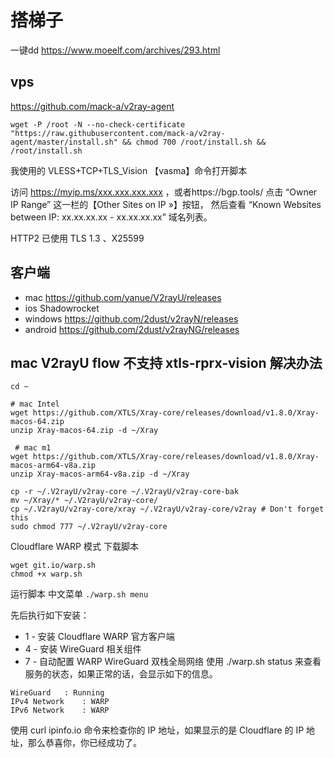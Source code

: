 # 搭梯子
一键dd https://www.moeelf.com/archives/293.html
## vps
https://github.com/mack-a/v2ray-agent
```
wget -P /root -N --no-check-certificate "https://raw.githubusercontent.com/mack-a/v2ray-agent/master/install.sh" && chmod 700 /root/install.sh && /root/install.sh
```
我使用的 VLESS+TCP+TLS_Vision
【vasma】命令打开脚本

访问 https://myip.ms/xxx.xxx.xxx.xxx ，或者https://bgp.tools/
点击 “Owner IP Range” 这一栏的【Other Sites on IP »】按钮，
然后查看 “Known Websites between IP: xx.xx.xx.xx - xx.xx.xx.xx” 域名列表。

HTTP2 已使用 TLS 1.3 、X25599
## 客户端
- mac
  https://github.com/yanue/V2rayU/releases
- ios
  Shadowrocket
- windows
  https://github.com/2dust/v2rayN/releases
- android
  https://github.com/2dust/v2rayNG/releases

## mac V2rayU flow 不支持 xtls-rprx-vision 解决办法
```
cd ~

# mac Intel
wget https://github.com/XTLS/Xray-core/releases/download/v1.8.0/Xray-macos-64.zip
unzip Xray-macos-64.zip -d ~/Xray

 # mac m1
wget https://github.com/XTLS/Xray-core/releases/download/v1.8.0/Xray-macos-arm64-v8a.zip
unzip Xray-macos-arm64-v8a.zip -d ~/Xray

cp -r ~/.V2rayU/v2ray-core ~/.V2rayU/v2ray-core-bak
mv ~/Xray/* ~/.V2rayU/v2ray-core/
cp ~/.V2rayU/v2ray-core/xray ~/.V2rayU/v2ray-core/v2ray # Don't forget this
sudo chmod 777 ~/.V2rayU/v2ray-core
```

Cloudflare WARP 模式
下载脚本
```
wget git.io/warp.sh
chmod +x warp.sh
```

运行脚本 中文菜单
```./warp.sh menu```

先后执行如下安装：
- 1 - 安装 Cloudflare WARP 官方客户端
- 4 - 安装 WireGuard 相关组件
- 7 - 自动配置 WARP WireGuard 双栈全局网络
使用 ./warp.sh status 来查看服务的状态，如果正常的话，会显示如下的信息。
```
WireGuard	: Running
IPv4 Network	: WARP
IPv6 Network	: WARP
```
使用 curl ipinfo.io 命令来检查你的 IP 地址，如果显示的是 Cloudflare 的 IP 地址，那么恭喜你，你已经成功了。
